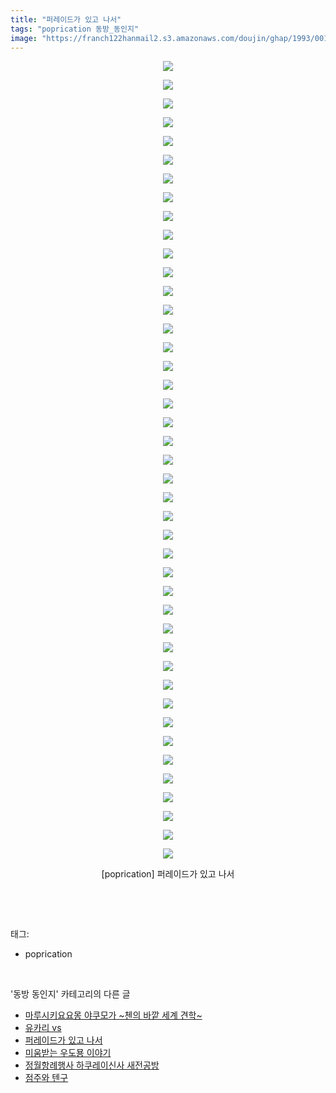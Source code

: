 ```yaml
---
title: "퍼레이드가 있고 나서"
tags: "poprication 동방_동인지"
image: "https://franch122hanmail2.s3.amazonaws.com/doujin/ghap/1993/001.jpg"
---
```

<div class="article">
<p style="text-align: center; clear: none; float: none;"><img src="{{ site.imgserver6 }}/ghap/1993/001.jpg"/></p>
<p style="text-align: center; clear: none; float: none;"><img src="{{ site.imgserver6 }}/ghap/1993/002.jpg"/></p>
<p style="text-align: center; clear: none; float: none;"><img src="{{ site.imgserver6 }}/ghap/1993/003.jpg"/></p>
<p style="text-align: center; clear: none; float: none;"><img src="{{ site.imgserver6 }}/ghap/1993/004.jpg"/></p>
<p style="text-align: center; clear: none; float: none;"><img src="{{ site.imgserver6 }}/ghap/1993/005.jpg"/></p>
<p style="text-align: center; clear: none; float: none;"><img src="{{ site.imgserver6 }}/ghap/1993/006.jpg"/></p>
<p style="text-align: center; clear: none; float: none;"><img src="{{ site.imgserver6 }}/ghap/1993/007.jpg"/></p>
<p style="text-align: center; clear: none; float: none;"><img src="{{ site.imgserver6 }}/ghap/1993/008.jpg"/></p>
<p style="text-align: center; clear: none; float: none;"><img src="{{ site.imgserver6 }}/ghap/1993/009.jpg"/></p>
<p style="text-align: center; clear: none; float: none;"><img src="{{ site.imgserver6 }}/ghap/1993/010.jpg"/></p>
<p style="text-align: center; clear: none; float: none;"><img src="{{ site.imgserver6 }}/ghap/1993/011.jpg"/></p>
<p style="text-align: center; clear: none; float: none;"><img src="{{ site.imgserver6 }}/ghap/1993/012.jpg"/></p>
<p style="text-align: center; clear: none; float: none;"><img src="{{ site.imgserver6 }}/ghap/1993/013.jpg"/></p>
<p style="text-align: center; clear: none; float: none;"><img src="{{ site.imgserver6 }}/ghap/1993/014.jpg"/></p>
<p style="text-align: center; clear: none; float: none;"><img src="{{ site.imgserver6 }}/ghap/1993/015.jpg"/></p>
<p style="text-align: center; clear: none; float: none;"><img src="{{ site.imgserver6 }}/ghap/1993/016.jpg"/></p>
<p style="text-align: center; clear: none; float: none;"><img src="{{ site.imgserver6 }}/ghap/1993/017.jpg"/></p>
<p style="text-align: center; clear: none; float: none;"><img src="{{ site.imgserver6 }}/ghap/1993/018.jpg"/></p>
<p style="text-align: center; clear: none; float: none;"><img src="{{ site.imgserver6 }}/ghap/1993/019.jpg"/></p>
<p style="text-align: center; clear: none; float: none;"><img src="{{ site.imgserver6 }}/ghap/1993/020.jpg"/></p>
<p style="text-align: center; clear: none; float: none;"><img src="{{ site.imgserver6 }}/ghap/1993/021.jpg"/></p>
<p style="text-align: center; clear: none; float: none;"><img src="{{ site.imgserver6 }}/ghap/1993/022.jpg"/></p>
<p style="text-align: center; clear: none; float: none;"><img src="{{ site.imgserver6 }}/ghap/1993/023.jpg"/></p>
<p style="text-align: center; clear: none; float: none;"><img src="{{ site.imgserver6 }}/ghap/1993/024.jpg"/></p>
<p style="text-align: center; clear: none; float: none;"><img src="{{ site.imgserver6 }}/ghap/1993/025.jpg"/></p>
<p style="text-align: center; clear: none; float: none;"><img src="{{ site.imgserver6 }}/ghap/1993/026.jpg"/></p>
<p style="text-align: center; clear: none; float: none;"><img src="{{ site.imgserver6 }}/ghap/1993/027.jpg"/></p>
<p style="text-align: center; clear: none; float: none;"><img src="{{ site.imgserver6 }}/ghap/1993/028.jpg"/></p>
<p style="text-align: center; clear: none; float: none;"><img src="{{ site.imgserver6 }}/ghap/1993/029.jpg"/></p>
<p style="text-align: center; clear: none; float: none;"><img src="{{ site.imgserver6 }}/ghap/1993/030.jpg"/></p>
<p style="text-align: center; clear: none; float: none;"><img src="{{ site.imgserver6 }}/ghap/1993/031.jpg"/></p>
<p style="text-align: center; clear: none; float: none;"><img src="{{ site.imgserver6 }}/ghap/1993/032.jpg"/></p>
<p style="text-align: center; clear: none; float: none;"><img src="{{ site.imgserver6 }}/ghap/1993/033.jpg"/></p>
<p style="text-align: center; clear: none; float: none;"><img src="{{ site.imgserver6 }}/ghap/1993/034.jpg"/></p>
<p style="text-align: center; clear: none; float: none;"><img src="{{ site.imgserver6 }}/ghap/1993/035.jpg"/></p>
<p style="text-align: center; clear: none; float: none;"><img src="{{ site.imgserver6 }}/ghap/1993/036.jpg"/></p>
<p style="text-align: center; clear: none; float: none;"><img src="{{ site.imgserver6 }}/ghap/1993/037.jpg"/></p>
<p style="text-align: center; clear: none; float: none;"><img src="{{ site.imgserver6 }}/ghap/1993/038.jpg"/></p>
<p style="text-align: center; clear: none; float: none;"><img src="{{ site.imgserver6 }}/ghap/1993/039.jpg"/></p>
<p style="text-align: center; clear: none; float: none;"><img src="{{ site.imgserver6 }}/ghap/1993/040.jpg"/></p>
<p style="text-align: center; clear: none; float: none;"><img src="{{ site.imgserver6 }}/ghap/1993/041.jpg"/></p>
<p style="text-align: center; clear: none; float: none;"><img src="{{ site.imgserver6 }}/ghap/1993/042.jpg"/></p>
<p style="text-align: center; clear: none; float: none;"><img src="{{ site.imgserver6 }}/ghap/1993/043.jpg"/></p>
<p style="text-align: center; clear: none; float: none;">[poprication] 퍼레이드가 있고 나서</p>
<p><br/></p>
</div><br/>
<div class="tagTrail">
<p>태그: </p>
<ul>
<li>poprication</li>
</ul>
</div><br/>
<div class="another">
<p>'동방 동인지' 카테고리의 다른 글</p>
<ul>
<li><a href="/ghap_1995">마루시키요요몽 야쿠모가 ~첸의 바깥 세계 견학~</a></li>
<li><a href="/ghap_1994">유카리 vs</a></li>
<li><a href="/ghap_1993">퍼레이드가 있고 나서</a></li>
<li><a href="/ghap_1991">미움받는 우도묭 이야기</a></li>
<li><a href="/ghap_1990">정월항례행사 하쿠레이신사 새전공방</a></li>
<li><a href="/ghap_1989">점주와 텐구</a></li>
</ul>
</div><br/>
<div class="cb_module cb_fluid">
<div class="cb_wrt cb_profile">
</div><!-- commentList close -->
</div><br/>
